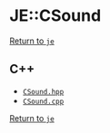 # JE::CSound

[Return to `je`](/docs/je.md)

## C++

- [`CSound.hpp`](/src/je/CSound.hpp)
- [`CSound.cpp`](/src/je/CSound.cpp)

[Return to `je`](/docs/je.md)